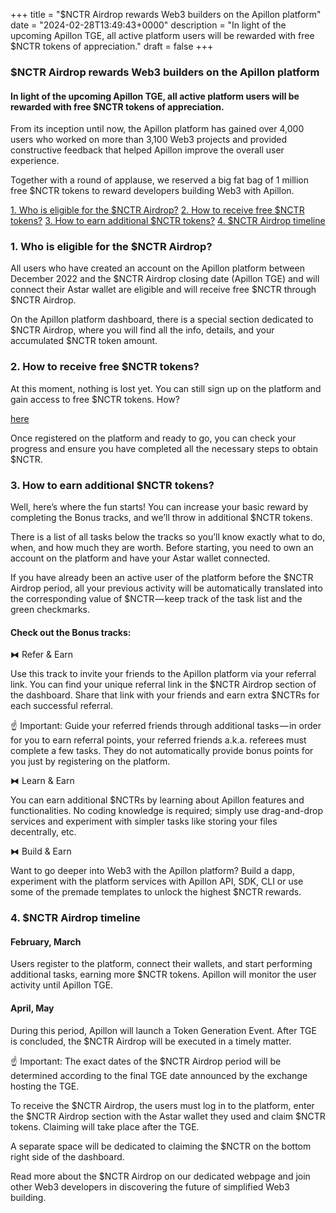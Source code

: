 +++
title = "$NCTR Airdrop rewards Web3 builders on the Apillon platform"
date = "2024-02-28T13:49:43+0000"
description = "In light of the upcoming Apillon TGE, all active platform users will be rewarded with free $NCTR tokens of appreciation."
draft = false
+++

### $NCTR Airdrop rewards Web3 builders on the Apillon platform


#### In light of the upcoming Apillon TGE, all active platform users will be rewarded with free $NCTR tokens of appreciation.


From its inception until now, the Apillon platform has gained over 4,000 users who worked on more than 3,100 Web3 projects and provided constructive feedback that helped Apillon improve the overall user experience.


Together with a round of applause, we reserved a big fat bag of 1 million free $NCTR tokens to reward developers building Web3 with Apillon.

[1. Who is eligible for the $NCTR Airdrop?](#eb5d)
[2. How to receive free $NCTR tokens?](#5daa)
[3. How to earn additional $NCTR tokens?](#03aa)
[4. $NCTR Airdrop timeline](#bf79)

### 1. Who is eligible for the $NCTR Airdrop?


All users who have created an account on the Apillon platform between December 2022 and the $NCTR Airdrop closing date (Apillon TGE) and will connect their Astar wallet are eligible and will receive free $NCTR through $NCTR Airdrop.


On the Apillon platform dashboard, there is a special section dedicated to $NCTR Airdrop, where you will find all the info, details, and your accumulated $NCTR token amount.


### 2. How to receive free $NCTR tokens?


At this moment, nothing is lost yet. You can still sign up on the platform and gain access to free $NCTR tokens. How?

[here](https://app.apillon.io/register?utm_source=medium&utm_medium=organic&utm_campaign=register_link1&utm_id=airdrop)

Once registered on the platform and ready to go, you can check your progress and ensure you have completed all the necessary steps to obtain $NCTR.


### 3. How to earn additional $NCTR tokens?


Well, here’s where the fun starts! You can increase your basic reward by completing the Bonus tracks, and we’ll throw in additional $NCTR tokens.


There is a list of all tasks below the tracks so you’ll know exactly what to do, when, and how much they are worth. Before starting, you need to own an account on the platform and have your Astar wallet connected.


If you have already been an active user of the platform before the $NCTR Airdrop period, all your previous activity will be automatically translated into the corresponding value of $NCTR — keep track of the task list and the green checkmarks.


#### Check out the Bonus tracks:


⧓ Refer & Earn


Use this track to invite your friends to the Apillon platform via your referral link. You can find your unique referral link in the $NCTR Airdrop section of the dashboard. Share that link with your friends and earn extra $NCTRs for each successful referral.


☝ Important: Guide your referred friends through additional tasks — in order for you to earn referral points, your referred friends a.k.a. referees must complete a few tasks. They do not automatically provide bonus points for you just by registering on the platform.


⧓ Learn & Earn


You can earn additional $NCTRs by learning about Apillon features and functionalities. No coding knowledge is required; simply use drag-and-drop services and experiment with simpler tasks like storing your files decentrally, etc.


⧓ Build & Earn


Want to go deeper into Web3 with the Apillon platform? Build a dapp, experiment with the platform services with Apillon API, SDK, CLI or use some of the premade templates to unlock the highest $NCTR rewards.


### 4. $NCTR Airdrop timeline


#### February, March


Users register to the platform, connect their wallets, and start performing additional tasks, earning more $NCTR tokens. Apillon will monitor the user activity until Apillon TGE.


#### April, May


During this period, Apillon will launch a Token Generation Event. After TGE is concluded, the $NCTR Airdrop will be executed in a timely matter.


☝ Important: The exact dates of the $NCTR Airdrop period will be determined according to the final TGE date announced by the exchange hosting the TGE.


To receive the $NCTR Airdrop, the users must log in to the platform, enter the $NCTR Airdrop section with the Astar wallet they used and claim $NCTR tokens. Claiming will take place after the TGE.


A separate space will be dedicated to claiming the $NCTR on the bottom right side of the dashboard.


Read more about the $NCTR Airdrop on our dedicated webpage and join other Web3 developers in discovering the future of simplified Web3 building.
